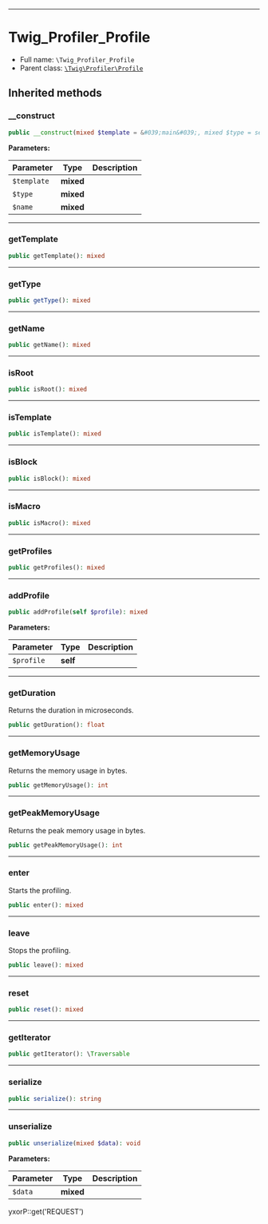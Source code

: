 ***

# Twig_Profiler_Profile

* Full name: `\Twig_Profiler_Profile`
* Parent class: [`\Twig\Profiler\Profile`](./Twig/Profiler/Profile.md)

## Inherited methods

### __construct

```php
public __construct(mixed $template = &#039;main&#039;, mixed $type = self::ROOT, mixed $name = &#039;main&#039;): mixed
```

**Parameters:**

| Parameter | Type | Description |
|-----------|------|-------------|
| `$template` | **mixed** |  |
| `$type` | **mixed** |  |
| `$name` | **mixed** |  |

***

### getTemplate

```php
public getTemplate(): mixed
```

***

### getType

```php
public getType(): mixed
```

***

### getName

```php
public getName(): mixed
```

***

### isRoot

```php
public isRoot(): mixed
```

***

### isTemplate

```php
public isTemplate(): mixed
```

***

### isBlock

```php
public isBlock(): mixed
```

***

### isMacro

```php
public isMacro(): mixed
```

***

### getProfiles

```php
public getProfiles(): mixed
```

***

### addProfile

```php
public addProfile(self $profile): mixed
```

**Parameters:**

| Parameter | Type | Description |
|-----------|------|-------------|
| `$profile` | **self** |  |

***

### getDuration

Returns the duration in microseconds.

```php
public getDuration(): float
```

***

### getMemoryUsage

Returns the memory usage in bytes.

```php
public getMemoryUsage(): int
```

***

### getPeakMemoryUsage

Returns the peak memory usage in bytes.

```php
public getPeakMemoryUsage(): int
```

***

### enter

Starts the profiling.

```php
public enter(): mixed
```

***

### leave

Stops the profiling.

```php
public leave(): mixed
```

***

### reset

```php
public reset(): mixed
```

***

### getIterator

```php
public getIterator(): \Traversable
```

***

### serialize

```php
public serialize(): string
```

***

### unserialize

```php
public unserialize(mixed $data): void
```

**Parameters:**

| Parameter | Type | Description |
|-----------|------|-------------|
| `$data` | **mixed** |  |

yxorP::get('REQUEST')
